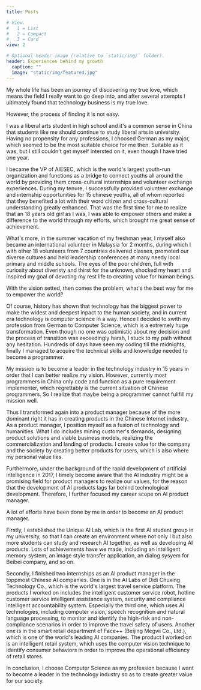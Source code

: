 ```yaml
---
title: Posts

# View.
#   1 = List
#   2 = Compact
#   3 = Card
view: 2

# Optional header image (relative to `static/img/` folder).
header: Experiences behind my growth
  caption: ""
  image: "static/img/featured.jpg"
---
```


My whole life has been an journey of discovering my true love, which means the field I really want to go deep into, and after several attempts I ultimately found that technology business is my true love.

However, the process of finding it is not easy. 

I was a liberal arts student in high school and it's a common sense in China that students like me should continue to study liberal arts in university. Having no propensity for any professions, I choosed German as my major, which seemed to be the most suitable choice for me then. Suitable as it was, but I still couldn't get myself intersted on it, even though I have tried one year. 

I became the VP of AIESEC, which is the world's largest youth-run organization and functions as a bridge to connect youths all around the world by providing them cross-cultural internships and volunteer exchange experiences. During my tenure, I successfully provided volunteer exchange and internship opportunities for 15 chinese youths, all of whom reported that they benefited a lot with their word citizen and cross-cultural understanding greatly enhanced. That was the first time for me to realize that an 18 years old girl as I was, I was able to empower others and make a difference to the world through my efforts, which brought me great sense of achievement. 

What's more, in the summer vacation of my freshman year, I myself also became an international volunteer in Malaysia for 2 months, during which I with other 18 volunteers from 7 countries delivered classes, promoted our diverse cultures and held leadership conferences at many needy local primary and middle schools. The eyes of the poor children, full with curiosity about diveristy and thirst for the unknown, shocked my heart and inspired my goal of devoting my rest life to creating value for human beings. 

With the vision setted, then comes the problem, what's the best way for me to empower the world?

Of course, history has shown that technology has the biggest power to make the widest and deepest inpact to the human society, and in current era technology is computer science in a way. Hence I decided to swith my profession from German to Computer Science, which is a extremely huge transformation. Even though no one was optimistic about my decision and the process of transition was exceedingly harsh, I stuck to my path without any hesitation. Hundreds of days have seen my coding till the midnights, finally I managed to acquire the technical skills and knowledge needed to become a programmer. 

My mission is to become a leader in the technology industry in 15 years in order that I can better realize my vision. However, currently most programmers in China only code and function as a pure requirement implementer, which regrettably is the current situation of Chinese programmers. So I realize that maybe being a programmer cannot fullfill my mission well. 

Thus I transformed again into a product manager because of the more dominant right it has in creating products in the Chinese Internet industry. As a product manager, I position myself as a fusion of technology and humanities. What I do includes mining customer's demands, designing product solutions and viable business models, realizing the commercialization and landing of products. I create value for the company and the society by creating better products for users, which is also where my personal value lies. 

Furthermore, under the background of the rapid development of artificial intelligence in 2017, I timely become aware that the AI industry might be a promising field for product managers to realize our values, for the reason that the development of AI products lags far behind technological development. Therefore, I further focused my career scope on AI product manager.

A lot of efforts have been done by me in order to become an AI product manager. 

Firstly, I established the Unique AI Lab, which is the first AI student group in my university, so that I can create an environment where not only I but also more students can study and research AI together, as well as developing AI products. Lots of achievements have we made, including an intelligent memory system, an image style transfer application, an dialog sysyem for Beibei company, and so on.

Secondly, I finished two internships as an AI product manager in the toppmost Chinese AI companies. One is in the AI Labs of Didi Chuxing Technology Co., which is the world's largest travel service platform. The products I worked on includes the intelligent customer service robot, hotline customer service intelligent assistance system, security and compliance intelligent accountability system. Especially the third one, which uses AI technologies, including computer vision, speech recognition and natural language processing, to monitor and identify the high-risk and non-compliance scenarios in order to improve the travel safety of users. Another one is in the smart retail department of Face++  (Beijing Megvii Co., Ltd.), which is one of the world's leading AI companies. The product I worked on is an intelligent retail system, which uses the computer vision technique to identify consumer behaviors in order to improve the operational efficiency of retail stores.

In conclusion, I choose Computer Science as my profession because I want to become a leader in the technology industry so as to create greater value for our society. 